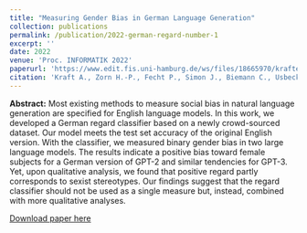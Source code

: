 ```yaml
---
title: "Measuring Gender Bias in German Language Generation"
collection: publications
permalink: /publication/2022-german-regard-number-1
excerpt: ''
date: 2022
venue: 'Proc. INFORMATIK 2022'
paperurl: 'https://www.edit.fis.uni-hamburg.de/ws/files/18665970/kraftetal2022_german_regard.pdf'
citation: 'Kraft A., Zorn H.-P., Fecht P., Simon J., Biemann C., Usbeck R. (2022, in press). &quot;Paper Title Number 2.&quot; <i>Journal 1</i>. 1(2).'
---
```

**Abstract:** Most existing methods to measure social bias in natural language generation are specified
for English language models. In this work, we developed a German regard classifier based on a newly
crowd-sourced dataset. Our model meets the test set accuracy of the original English version. With
the classifier, we measured binary gender bias in two large language models. The results indicate a
positive bias toward female subjects for a German version of GPT-2 and similar tendencies for GPT-3.
Yet, upon qualitative analysis, we found that positive regard partly corresponds to sexist stereotypes.
Our findings suggest that the regard classifier should not be used as a single measure but, instead,
combined with more qualitative analyses.

[Download paper here](https://www.edit.fis.uni-hamburg.de/ws/files/18665970/kraftetal2022_german_regard.pdf)

